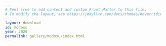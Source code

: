 ```yaml
---
# Feel free to add content and custom Front Matter to this file.
# To modify the layout, see https://jekyllrb.com/docs/themes/#overriding-theme-defaults

layout: download
id: modosu
year: 2020
permalink: gallery/modosu/index.html
---
```

